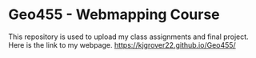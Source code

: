 # Geo455 - Webmapping Course 

This repository is used to upload my class assignments and final project. 
Here is the link to my webpage. https://kjgrover22.github.io/Geo455/
